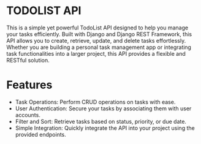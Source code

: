 # TODOLIST API
This is a simple yet powerful TodoList API designed to help you manage your tasks efficiently. Built with Django and Django REST Framework, this API allows you to create, retrieve, update, and delete tasks effortlessly. Whether you are building a personal task management app or integrating task functionalities into a larger project, this API provides a flexible and RESTful solution.

# Features
* Task Operations: Perform CRUD operations on tasks with ease.
* User Authentication: Secure your tasks by associating them with user accounts.
* Filter and Sort: Retrieve tasks based on status, priority, or due date.
* Simple Integration: Quickly integrate the API into your project using the provided endpoints.

